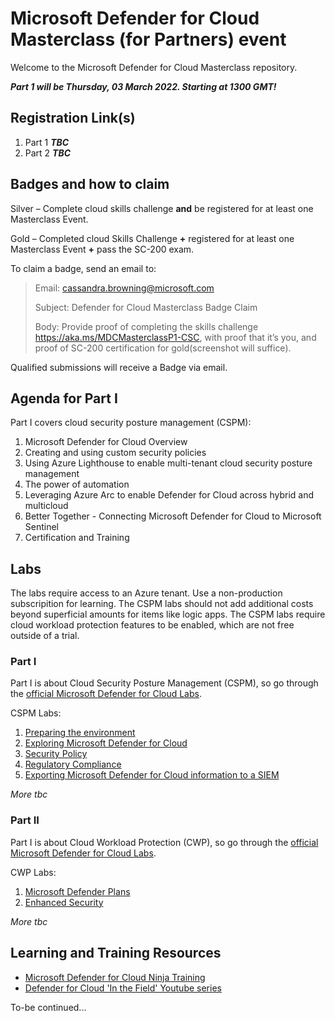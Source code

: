 # Microsoft Defender for Cloud Masterclass (for Partners) event

Welcome to the Microsoft Defender for Cloud Masterclass repository.

***Part 1 will be Thursday, 03 March 2022. Starting at 1300 GMT!***

## Registration Link(s)
1. Part 1 ***TBC***
2. Part 2 ***TBC***

## Badges and how to claim
Silver – Complete cloud skills challenge **and** be registered for at least one Masterclass Event.

Gold – Completed cloud Skills Challenge **+** registered for at least one Masterclass Event **+** pass the SC-200 exam.

To claim a badge, send an email to:

 > Email: cassandra.browning@microsoft.com
 > 
 > Subject: Defender for Cloud Masterclass Badge Claim
 > 
 > Body: Provide proof of completing the skills challenge https://aka.ms/MDCMasterclassP1-CSC, with proof that it’s you, and proof of SC-200 certification for gold(screenshot will suffice).

Qualified submissions will receive a Badge via email.

## Agenda for Part I
Part I covers cloud security posture management (CSPM):
1. Microsoft Defender for Cloud Overview
2. Creating and using custom security policies
3. Using Azure Lighthouse to enable multi-tenant cloud security posture management
4. The power of automation
5. Leveraging Azure Arc to enable Defender for Cloud across hybrid and multicloud
6. Better Together - Connecting Microsoft Defender for Cloud to Microsoft Sentinel
7. Certification and Training

## Labs
The labs require access to an Azure tenant. Use a non-production subscripition for learning. The CSPM labs should not add additional costs beyond superficial amounts for items like logic apps. The CSPM labs require cloud workload protection features to be enabled, which are not free outside of a trial.

### Part I
Part I is about Cloud Security Posture Management (CSPM), so go through the [official Microsoft Defender for Cloud Labs](https://github.com/Azure/Microsoft-Defender-for-Cloud/tree/main/Labs).

CSPM Labs:
1. [Preparing the environment](https://github.com/Azure/Microsoft-Defender-for-Cloud/blob/main/Labs/Modules/Module-1-Preparing-the-Environment.md)
2. [Exploring Microsoft Defender for Cloud](https://github.com/Azure/Microsoft-Defender-for-Cloud/blob/main/Labs/Modules/Module-2-Exploring-Azure-Security-Center.md)
3. [Security Policy](https://github.com/Azure/Microsoft-Defender-for-Cloud/blob/main/Labs/Modules/Module-3-ASC-Security-Policy.md)
4. [Regulatory Compliance](https://github.com/Azure/Microsoft-Defender-for-Cloud/blob/main/Labs/Modules/Module-4-Regulatory-Compliance.md)
5. [Exporting Microsoft Defender for Cloud information to a SIEM](https://github.com/Azure/Microsoft-Defender-for-Cloud/blob/main/Labs/Modules/Module-7-Exporting-ASC-information-to-a-SIEM.md)

*More tbc*

### Part II
Part I is about Cloud Workload Protection (CWP), so go through the [official Microsoft Defender for Cloud Labs](https://github.com/Azure/Microsoft-Defender-for-Cloud/tree/main/Labs).

CWP Labs:
1. [Microsoft Defender Plans](https://github.com/Azure/Microsoft-Defender-for-Cloud/blob/main/Labs/Modules/Module-6-Azure-Defender.md)
2. [Enhanced Security](https://github.com/Azure/Microsoft-Defender-for-Cloud/blob/main/Labs/Modules/Module-8-Advance-Cloud-Defense.md)

*More tbc*

## Learning and Training Resources
 - [Microsoft Defender for Cloud Ninja Training](http://aka.ms/ascninja)
 - [Defender for Cloud 'In the Field' Youtube series](https://www.youtube.com/hashtag/mdfcinthefield)

To-be continued...
